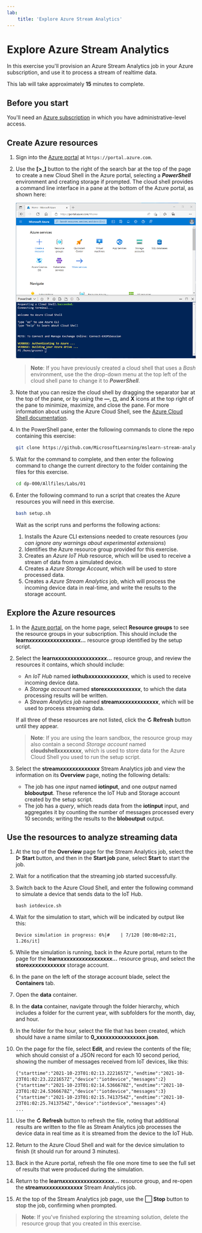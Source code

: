 ```yaml
---
lab:
    title: 'Explore Azure Stream Analytics'
---
```


# Explore Azure Stream Analytics

In this exercise you'll provision an Azure Stream Analytics job in your Azure subscription, and use it to process a stream of realtime data.

This lab will take approximately **15** minutes to complete.

## Before you start

You'll need an [Azure subscription](https://azure.microsoft.com/free) in which you have administrative-level access.

## Create Azure resources

1. Sign into the [Azure portal](https://portal.azure.com) at `https://portal.azure.com`.
2. Use the **[\>_]** button to the right of the search bar at the top of the page to create a new Cloud Shell in the Azure portal, selecting a ***PowerShell*** environment and creating storage if prompted. The cloud shell provides a command line interface in a pane at the bottom of the Azure portal, as shown here:

    ![Azure portal with a cloud shell pane](./images/cloud-shell.png)

    > **Note**: If you have previously created a cloud shell that uses a *Bash* environment, use the the drop-down menu at the top left of the cloud shell pane to change it to ***PowerShell***.

3. Note that you can resize the cloud shell by dragging the separator bar at the top of the pane, or by using the **&#8212;**, **&#9723;**, and **X** icons at the top right of the pane to minimize, maximize, and close the pane. For more information about using the Azure Cloud Shell, see the [Azure Cloud Shell documentation](https://docs.microsoft.com/azure/cloud-shell/overview).

4. In the PowerShell pane, enter the following commands to clone the repo containing this exercise:

    ```bash
    git clone https://github.com/MicrosoftLearning/mslearn-stream-analytics dp-900
    ```

5. Wait for the command to complete, and then enter the following command to change the current directory to the folder containing the files for this exercise.

    ```bash
    cd dp-000/Allfiles/Labs/01
    ```

6. Enter the following command to run a script that creates the Azure resources you will need in this exercise.

    ```bash
    bash setup.sh
    ```

    Wait as the script runs and performs the following actions:

    1. Installs the Azure CLI extensions needed to create resources (*you can ignore any warnings about experimental extensions*)
    1. Identifies the Azure resource group provided for this exercise.
    1. Creates an *Azure IoT Hub* resource, which will be used to receive a stream of data from a simulated device.
    1. Creates a *Azure Storage Account*, which will be used to store processed data.
    1. Creates a *Azure Stream Analytics* job, which will process the incoming device data in real-time, and write the results to the storage account.

## Explore the Azure resources

1. In the [Azure portal](https://portal.azure.com?azure-portal=true), on the home page, select **Resource groups** to see the resource groups in your subscription. This should include the **learn*xxxxxxxxxxxxxxxxx...*** resource group identified by the setup script.
2. Select the **learn*xxxxxxxxxxxxxxxxx...*** resource group, and review the resources it contains, which should include:
    - An *IoT Hub* named **iothub*xxxxxxxxxxxxx***, which is used to receive incoming device data.
    - A *Storage account* named **store*xxxxxxxxxxxx***, to which the data processing results will be written.
    - A *Stream Analytics job* named **stream*xxxxxxxxxxxxx***, which will be used to process streaming data.

    If all three of these resources are not listed, click the **&#8635; Refresh** button until they appear.

    > **Note**: If you are using the learn sandbox, the resource group may also contain a second *Storage account* named **cloudshell*xxxxxxxx***, which is used to store data for the Azure Cloud Shell you used to run the setup script.

3. Select the **stream*xxxxxxxxxxxxx*** Stream Analytics job and view the information on its **Overview** page, noting the following details:
    - The job has one *input* named **iotinput**, and one *output* named **bloboutput**. These reference the IoT Hub and Storage account created by the setup script.
    - The job has a *query*, which reads data from the **iotinput** input, and aggregates it by counting the number of messages processed every 10 seconds; writing the results to the **bloboutput** output.

## Use the resources to analyze streaming data

1. At the top of the **Overview** page for the Stream Analytics job, select the **&#9655; Start** button, and then in the **Start job** pane, select **Start** to start the job.
2. Wait for a notification that the streaming job started successfully.
3. Switch back to the Azure Cloud Shell, and enter the following command to simulate a device that sends data to the IoT Hub.

    ```
    bash iotdevice.sh
    ```

4. Wait for the simulation to start, which will be indicated by output like this:

    ```
    Device simulation in progress: 6%|#    | 7/120 [00:08<02:21, 1.26s/it]
    ```

5. While the simulation is running, back in the Azure portal, return to the page for the **learn*xxxxxxxxxxxxxxxxx...*** resource group, and select the **store*xxxxxxxxxxxx*** storage account.
6. In the pane on the left of the storage account blade, select the **Containers** tab.
7. Open the **data** container.
8. In the **data** container, navigate through the folder hierarchy, which includes a folder for the current year, with subfolders for the month, day, and hour.
9. In the folder for the hour, select the file that has been created, which should have a name similar to **0_xxxxxxxxxxxxxxxx.json**.
10. On the page for the file, select **Edit**, and review the contents of the file; which should consist of a JSON record for each 10 second period, showing the number of messages received from IoT devices, like this:

    ```
    {"starttime":"2021-10-23T01:02:13.2221657Z","endtime":"2021-10-23T01:02:23.2221657Z","device":"iotdevice","messages":2}
    {"starttime":"2021-10-23T01:02:14.5366678Z","endtime":"2021-10-23T01:02:24.5366678Z","device":"iotdevice","messages":3}
    {"starttime":"2021-10-23T01:02:15.7413754Z","endtime":"2021-10-23T01:02:25.7413754Z","device":"iotdevice","messages":4}
    ...
    ```

11. Use the **&#8635; Refresh** button to refresh the file, noting that additional results are written to the file as Stream Analytics job processes the device data in real time as it is streamed from the device to the IoT Hub.
12. Return to the Azure Cloud Shell and wait for the device simulation to finish (it should run for around 3 minutes).
13. Back in the Azure portal, refresh the file one more time to see the full set of results that were produced during the simulation.
14. Return to the **learn*xxxxxxxxxxxxxxxxx...*** resource group, and re-open the **stream*xxxxxxxxxxxxx*** Stream Analytics job.
15. At the top of the Stream Analytics job page, use the **&#11036; Stop** button to stop the job, confirming when prompted.

> **Note**: If you've finished exploring the streaming solution, delete the resource group that you created in this exercise.
